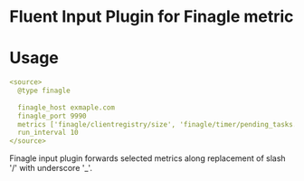 Fluent Input Plugin for Finagle metric
======================================

# Usage

```yaml
<source>
  @type finagle
  
  finagle_host exmaple.com
  finagle_port 9990
  metrics ['finagle/clientregistry/size', 'finagle/timer/pending_tasks.sum']
  run_interval 10
</source>
```

Finagle input plugin forwards selected metrics along replacement of slash '/' with underscore '_'.
